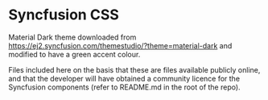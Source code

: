 # Syncfusion CSS

Material Dark theme downloaded from https://ej2.syncfusion.com/themestudio/?theme=material-dark and modified to have a green accent colour.

Files included here on the basis that these are files available publicly online, and that the developer will have obtained a community licence for the Syncfusion components (refer to README.md in the root of the repo).
